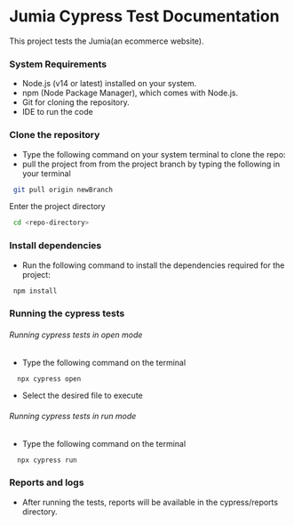 # Jumia Cypress Test Documentation

This project tests the Jumia(an ecommerce website).

### System Requirements
  - Node.js (v14 or latest) installed on your system.
  - npm (Node Package Manager), which comes with Node.js.
  - Git for cloning the repository.
  - IDE to run the code

### Clone the repository
  - Type the following command on your system terminal to clone the repo:
  - pull the project from from the project branch by typing the following in your terminal
  ```bash
   git pull origin newBranch
  ```
Enter the project directory
  ```bash
   cd <repo-directory>
  ```

### Install dependencies
 - Run the following command to install the dependencies required for the project:
  ```bash
   npm install
  ```

### Running the cypress tests
###### Running cypress tests in open mode
   - Type the following command on the terminal
  ```bash
    npx cypress open
  ```
  - Select the desired file to execute
###### Running cypress tests in run mode
   - Type the following command on the terminal
  ```bash
    npx cypress run
  ```

### Reports and logs
   - After running the tests, reports will be available in the cypress/reports directory.

